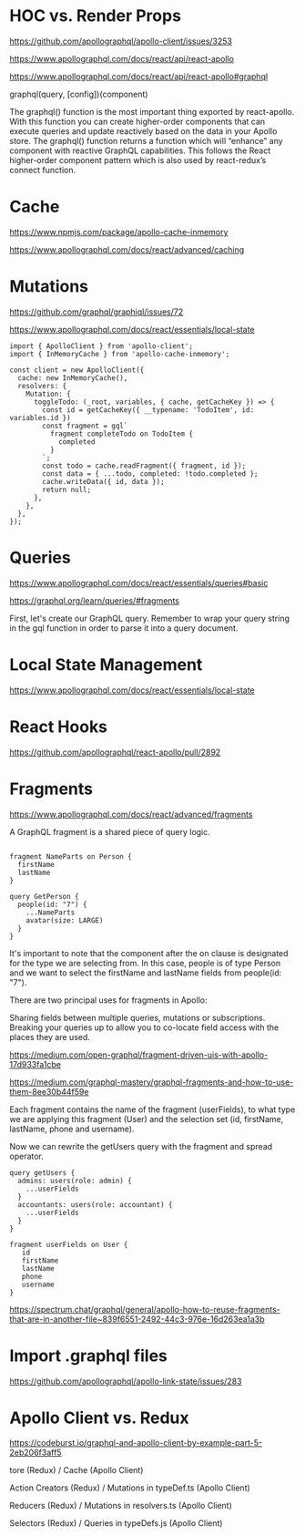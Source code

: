 # HOC vs. Render Props

https://github.com/apollographql/apollo-client/issues/3253

https://www.apollographql.com/docs/react/api/react-apollo

https://www.apollographql.com/docs/react/api/react-apollo#graphql

graphql(query, [config])(component)

The graphql() function is the most important thing exported by react-apollo. With this function you can create higher-order components that can execute queries and update reactively based on the data in your Apollo store. The graphql() function returns a function which will “enhance” any component with reactive GraphQL capabilities. This follows the React higher-order component pattern which is also used by react-redux’s connect function.

# Cache

https://www.npmjs.com/package/apollo-cache-inmemory

https://www.apollographql.com/docs/react/advanced/caching

# Mutations

https://github.com/graphql/graphiql/issues/72

https://www.apollographql.com/docs/react/essentials/local-state

```
import { ApolloClient } from 'apollo-client';
import { InMemoryCache } from 'apollo-cache-inmemory';

const client = new ApolloClient({
  cache: new InMemoryCache(),
  resolvers: {
    Mutation: {
      toggleTodo: (_root, variables, { cache, getCacheKey }) => {
        const id = getCacheKey({ __typename: 'TodoItem', id: variables.id })
        const fragment = gql`
          fragment completeTodo on TodoItem {
            completed
          }
        `;
        const todo = cache.readFragment({ fragment, id });
        const data = { ...todo, completed: !todo.completed };
        cache.writeData({ id, data });
        return null;
      },
    },
  },
});
```

# Queries

https://www.apollographql.com/docs/react/essentials/queries#basic

https://graphql.org/learn/queries/#fragments


First, let's create our GraphQL query. Remember to wrap your query string in the gql function in order to parse it into a query document.

# Local State Management

https://www.apollographql.com/docs/react/essentials/local-state

# React Hooks

https://github.com/apollographql/react-apollo/pull/2892

# Fragments

https://www.apollographql.com/docs/react/advanced/fragments

A GraphQL fragment is a shared piece of query logic.

```

fragment NameParts on Person {
  firstName
  lastName
}

query GetPerson {
  people(id: "7") {
    ...NameParts
    avatar(size: LARGE)
  }
}
```

It's important to note that the component after the on clause is designated for the type we are selecting from. In this case, people is of type Person and we want to select the firstName and lastName fields from people(id: "7").

There are two principal uses for fragments in Apollo:

Sharing fields between multiple queries, mutations or subscriptions.
Breaking your queries up to allow you to co-locate field access with the places they are used.


https://medium.com/open-graphql/fragment-driven-uis-with-apollo-17d933fa1cbe


https://medium.com/graphql-mastery/graphql-fragments-and-how-to-use-them-8ee30b44f59e

Each fragment contains the name of the fragment (userFields), to what type we are applying this fragment (User) and the selection set (id, firstName, lastName, phone and username).

Now we can rewrite the getUsers query with the fragment and spread operator.

```
query getUsers {
  admins: users(role: admin) {
    ...userFields
  }
  accountants: users(role: accountant) {
    ...userFields
  }
}

fragment userFields on User {
   id
   firstName
   lastName
   phone
   username
}

```

https://spectrum.chat/graphql/general/apollo-how-to-reuse-fragments-that-are-in-another-file~839f6551-2492-44c3-976e-16d263ea1a3b

# Import .graphql files

https://github.com/apollographql/apollo-link-state/issues/283

# Apollo Client vs. Redux

https://codeburst.io/graphql-and-apollo-client-by-example-part-5-2eb206f3aff5

tore (Redux) / Cache (Apollo Client)

Action Creators (Redux) / Mutations in typeDef.ts (Apollo Client)

Reducers (Redux) / Mutations in resolvers.ts (Apollo Client)

Selectors (Redux) / Queries in typeDefs.js (Apollo Client)

